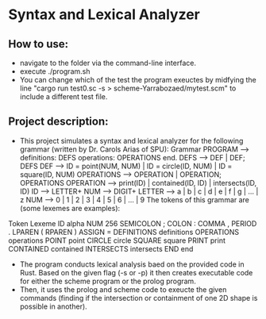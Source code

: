 # Syntax and Lexical Analyzer

## How to use:
- navigate to the folder via the command-line interface.
- execute ./program.sh 
- You can change which of the test the program exeuctes by midfying the line "cargo run test0.sc -s > scheme-Yarrabozaed/mytest.scm" to include a different test file.

## Project description:
- This project simulates a syntax and lexical analyzer for the following grammar (written by Dr. Carols Arias of SPU):
Grammar
PROGRAM     -->   definitions: 
                     DEFS
                  operations:
                     OPERATIONS
                  end.
DEFS        -->   DEF | DEF; DEFS
DEF         -->   ID = point(NUM, NUM) |
                  ID = circle(ID, NUM) |
                  ID = square(ID, NUM)
OPERATIONS  -->   OPERATION | OPERATION; OPERATIONS
OPERATION   -->   print(ID) |
                  contained(ID, ID) |
                  intersects(ID, ID)
ID          -->   LETTER+
NUM         -->   DIGIT+
LETTER      -->   a | b | c | d | e | f | g | ... | z
NUM         -->   0 | 1 | 2 | 3 | 4 | 5 | 6 | ... | 9
The tokens of this grammar are (some lexemes are examples):

Token	Lexeme
ID	alpha
NUM	256
SEMICOLON	;
COLON	:
COMMA	,
PERIOD	.
LPAREN	(
RPAREN	)
ASSIGN	=
DEFINITIONS	definitions
OPERATIONS	operations
POINT	point
CIRCLE	circle
SQUARE	square
PRINT	print
CONTAINED	contained
INTERSECTS	intersects
END	end

- The program conducts lexical analysis baed on the provided code in Rust. Based on the given flag (-s or -p) it then creates executable code for either the scheme program or the prolog program. 
- Then, it uses the prolog and scheme code to exeucte the given commands (finding if the intersection or containment of one 2D shape is possible in another).
